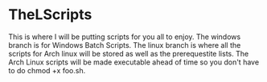 # TheLScripts


This is where I will be putting scripts for you all to enjoy. The windows branch is for Windows Batch Scripts. The linux branch is where all the scripts for Arch linux will be stored as well as the prerequestite lists.
The Arch Linux scripts will be made executable ahead of time so you don't have to do chmod +x foo.sh.